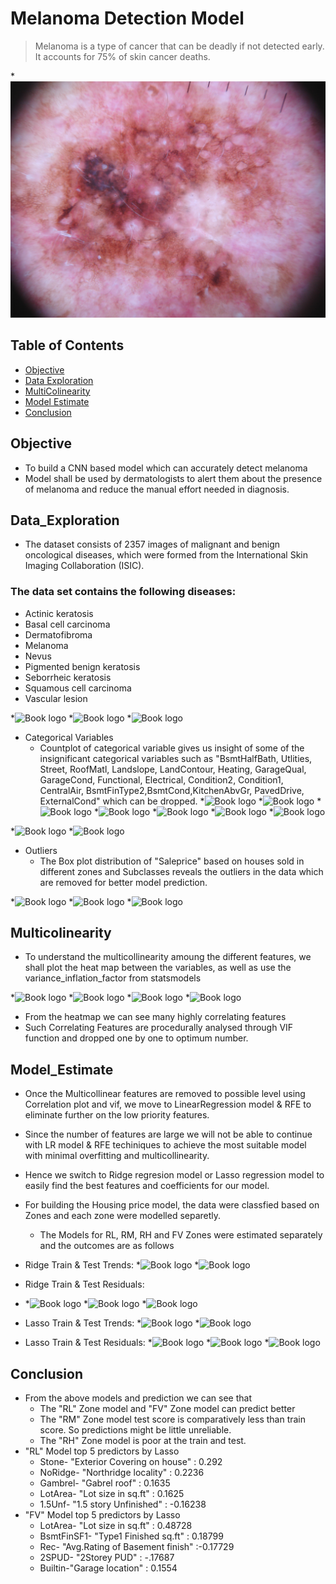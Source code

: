 # Melanoma Detection Model 
> Melanoma is a type of cancer that can be deadly if not detected early. It accounts for 75% of skin cancer deaths.  
> 
*![Book logo](/ISIC_0000417.jpg)

## Table of Contents
* [Objective](#Objective)
* [Data Exploration](#Data_Exploration)
* [MultiColinearity](#Multicolinearity)
* [Model Estimate](#Model_Estimate)
* [Conclusion](#Conclusion)

<!-- You can include any other section that is pertinent to your problem -->

## Objective
- To build a CNN based model which can accurately detect melanoma
- Model shall be used by dermatologists to alert them about the presence of melanoma and reduce the manual effort needed in diagnosis.
<!-- You don't have to answer all the questions - just the ones relevant to your project. -->

## Data_Exploration
-  The dataset consists of 2357 images of malignant and benign oncological diseases, which were formed from the International Skin Imaging Collaboration (ISIC).

### The data set contains the following diseases:
* Actinic keratosis
* Basal cell carcinoma
* Dermatofibroma
* Melanoma
* Nevus
* Pigmented benign keratosis
* Seborrheic keratosis
* Squamous cell carcinoma
* Vascular lesion

*![Book logo](/cont1.PNG)
*![Book logo](/cont2.PNG)
*![Book logo](/cont3.PNG)
-   Categorical Variables
    -   Countplot of categorical variable gives us insight of some of the insignificant categorical variables such as "BsmtHalfBath, Utlities, Street, RoofMatl, Landslope, LandContour, Heating, GarageQual, GarageCond, Functional, Electrical, Condition2, Condition1, CentralAir, BsmtFinType2,BsmtCond,KitchenAbvGr, PavedDrive, ExternalCond" which can be dropped.
*![Book logo](/cat1.PNG)
*![Book logo](/cat2.PNG)
*![Book logo](/cat3.PNG)
*![Book logo](/cat4.PNG)
*![Book logo](/cat5.PNG)
*![Book logo](/cat6.PNG)
*![Book logo](/cat7.PNG)

*![Book logo](/zone1.PNG)
*![Book logo](/zone2.PNG)
-  Outliers   
    -   The Box plot distribution of "Saleprice" based on houses sold in different zones and Subclasses reveals the outliers in the data which are removed for better model prediction.

*![Book logo](/mssub1.PNG)
*![Book logo](/mssub2.PNG)
*![Book logo](/mssub3.PNG) 


## Multicolinearity
- To understand the multicollinearity amoung the different features, we shall plot the heat map between the variables, as well as use the variance_inflation_factor from statsmodels

*![Book logo](/corr1.PNG)
*![Book logo](/corr2.PNG)
*![Book logo](/vif1.PNG)
*![Book logo](/vif2.PNG)
    
- From the heatmap we can see many highly correlating features 
- Such Correlating Features are procedurally analysed through VIF function and dropped one by one to optimum number.

## Model_Estimate
- Once the Multicollinear features are removed to possible level using Correlation plot and vif, we move to LinearRegression model & RFE to eliminate further on the low priority features.
- Since the number of features are large we will not be able to continue with LR model & RFE techiniques to achieve the most suitable model with minimal overfitting and multicollinearity.
- Hence we switch to Ridge regresion model or Lasso regression model to easily find the best features and coefficients for our model.
- For building the Housing price model, the data were classfied based on Zones and each zone were modelled separetly.
    - The Models for RL, RM, RH and FV Zones were estimated separately and the outcomes are as follows

- Ridge Train & Test Trends:
*![Book logo](/ridgetr2.PNG)
*![Book logo](/ridgetst3.PNG)

- Ridge Train & Test Residuals:
- *![Book logo](/ridgetr1.PNG)
*![Book logo](/ridgetst1.PNG)
*![Book logo](/ridgetst2.PNG)

- Lasso Train & Test Trends:
*![Book logo](/lassotr2.PNG)
*![Book logo](/lassotst3.PNG)
     
- Lasso Train & Test Residuals:
*![Book logo](/lassotr1.PNG)
*![Book logo](/lassotst1.PNG)
*![Book logo](/lassotst2.PNG)
  
## Conclusion
   -   From the above models and prediction we can see that 
        - The "RL" Zone model and "FV" Zone model can predict better
        - The "RM" Zone model test score is comparatively less than train score. So predictions might be little unreliable.
        - The "RH" Zone model is poor at the train and test.
   -   "RL" Model top 5 predictors by Lasso
        - Stone- "Exterior Covering on house"   : 0.292
        - NoRidge- "Northridge locality"        : 0.2236
        - Gambrel- "Gabrel roof"                : 0.1635
        - LotArea- "Lot size in sq.ft"          : 0.1625
        - 1.5Unf- "1.5 story Unfinished"        : -0.16238
  -    "FV" Model top 5 predictors by Lasso
        - LotArea- "Lot size in sq.ft"          : 0.48728
        - BsmtFinSF1- "Type1 Finished sq.ft"    : 0.18799
        - Rec- "Avg.Rating of Basement finish"  :-0.17729
        - 2SPUD- "2Storey PUD"                  : -.17687
        - Builtin-"Garage location"             : 0.1554
<!-- You don't have to answer all the questions - just the ones relevant to your project. -->
